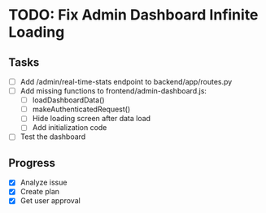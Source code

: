 # TODO: Fix Admin Dashboard Infinite Loading

## Tasks
- [ ] Add /admin/real-time-stats endpoint to backend/app/routes.py
- [ ] Add missing functions to frontend/admin-dashboard.js:
  - [ ] loadDashboardData()
  - [ ] makeAuthenticatedRequest()
  - [ ] Hide loading screen after data load
  - [ ] Add initialization code
- [ ] Test the dashboard

## Progress
- [x] Analyze issue
- [x] Create plan
- [x] Get user approval
